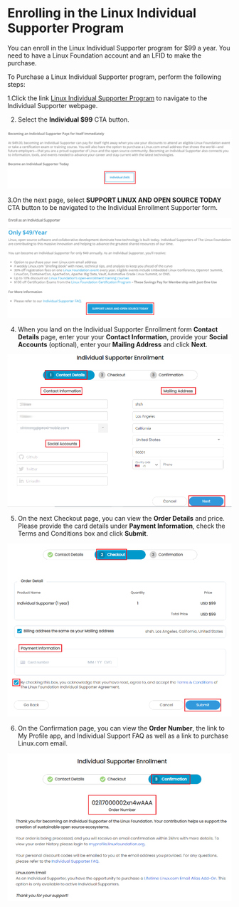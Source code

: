 # Enrolling in the Linux Individual Supporter Program

You can enroll in the Linux Individual Supporter program for $99 a year. You need to have a Linux Foundation account and an LFID to make the purchase.  

To Purchase a Linux Individual Supporter program, perform the following steps:

1.Click the link [Linux Individual Supporter Program](https://www.linuxfoundation.org/about/individual-supporters/) to navigate to the Individual Supporter webpage.

2. Select the **Individual $99** CTA button. 

![Individual Program ](../.gitbook/assets/indidual_program%20%281%29.png)

3.On the next page,  select **SUPPORT LINUX AND OPEN SOURCE TODAY** CTA button to be navigated to the Individual Enrollment Supporter form. 

![Enroll Individual Program ](../.gitbook/assets/49.png)

4. When you land on the Individual Supporter Enrollment form **Contact Details** page, enter your your **Contact Information**, provide your **Social Accounts** \(optional\), enter your **Mailing Address** and click **Next**. 

![Contact Details](../.gitbook/assets/indidual_program.png)

5. On the next Checkout page, you can view the **Order Details** and price.  Please provide the card details under **Payment Information**, check the Terms and Conditions box and click **Submit**. 

![Checkout](../.gitbook/assets/checkout1.png)

6. On the Confirmation page, you can view the **Order Number**, the link to My Profile app, and  Individual Support FAQ as well as a link to purchase Linux.com email. 

![Order Confirmation](../.gitbook/assets/order_confirmation.png)



